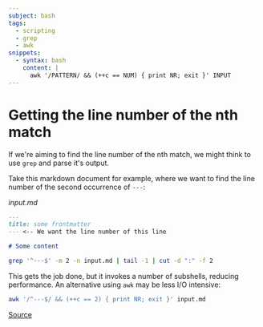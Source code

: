 ```yaml
---
subject: bash
tags:
  - scripting
  - grep
  - awk
snippets:
  - syntax: bash
    content: |
      awk '/PATTERN/ && (++c == NUM) { print NR; exit }' INPUT
---
```


# Getting the line number of the nth match

If we're aiming to find the line number of the nth match, we might think to use
`grep` and parse it's output.

Take this markdown document for example, where we want to find the line number
of the second occurrence of `---`:

*input.md*
```md
---
title: some frontmatter
--- <-- We want the line number of this line

# Some content
```

```bash
grep '^---$' -m 2 -n input.md | tail -1 | cut -d ":" -f 2
```

This gets the job done, but it invokes a number of subshells, reducing
performance. An alternative using `awk` may be less I/O intensive:

```bash
awk '/^---$/ && (++c == 2) { print NR; exit }' input.md
```

[Source](https://stackoverflow.com/questions/57044203/how-to-get-the-line-number-of-nth-match#comment100617725_57044437)
